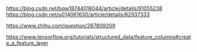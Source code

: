 https://blog.csdn.net/bqw18744018044/article/details/91055238
https://blog.csdn.net/u014061630/article/details/82937333

https://www.zhihu.com/question/267809209

https://www.tensorflow.org/tutorials/structured_data/feature_columns#create_a_feature_layer